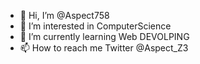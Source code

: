 - 👋 Hi, I’m @Aspect758
- 👀 I’m interested in ComputerScience
- 🌱 I’m currently learning Web DEVOLPING
- 📫 How to reach me Twitter @Aspect_Z3 

<!---
Aspect758/Aspect758 is a ✨ special ✨ repository because its `README.md` (this file) appears on your GitHub profile.
You can click the Preview link to take a look at your changes.
--->
